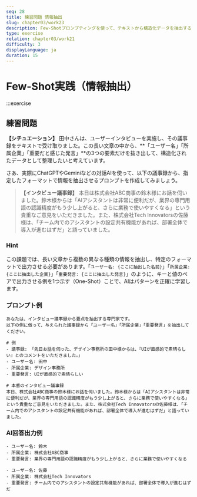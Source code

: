 ```yaml
---
seq: 28
title: 練習問題 情報抽出
slug: chapter03/work23
description: Few-Shotプロンプティングを使って、テキストから構造化データを抽出する
type: exercise
relation: chapter03/work21
difficulty: 3
displayLanguage: ja
duration: 15
---
```


# Few-Shot実践（情報抽出）

:::exercise
## 練習問題
**【シチュエーション】**
田中さんは、ユーザーインタビューを実施し、その議事録をテキストで受け取りました。この長い文章の中から、**「ユーザー名」「所属企業」「重要だと感じた発言」**の3つの要素だけを抜き出して、構造化されたデータとして整理したいと考えています。

さあ、実際にChatGPTやGeminiなどの対話AIを使って、以下の議事録から、指定したフォーマットで情報を抽出させるプロンプトを作成してみましょう。

> **【インタビュー議事録】**
> 本日は株式会社ABC商事の鈴木様にお話を伺いました。鈴木様からは「AIアシスタントは非常に便利だが、業界の専門用語の認識精度がもう少し上がると、さらに業務で使いやすくなる」という貴重なご意見をいただきました。また、株式会社Tech Innovatorsの佐藤様は、「チーム内でのアシスタントの設定共有機能があれば、部署全体で導入が進むはずだ」と語っていました。

### Hint
この課題では、長い文章から複数の異なる種類の情報を抽出し、特定のフォーマットで出力させる必要があります。「`ユーザー名: {ここに抽出した名前}`」「`所属企業: {ここに抽出した企業}`」「`重要発言: {ここに抽出した発言}`」のように、キーと値のペアで出力させる例を1つ示す（One-Shot）ことで、AIはパターンを正確に学習します。

### プロンプト例
```
あなたは、インタビュー議事録から要点を抽出する専門家です。
以下の例に倣って、与えられた議事録から「ユーザー名」「所属企業」「重要発言」を抽出してください。

# 例
- 議事録: 「先日お話を伺った、デザイン事務所の田中様からは、『UIが直感的で素晴らしい』とのコメントをいただきました。」
- ユーザー名: 田中
- 所属企業: デザイン事務所
- 重要発言: UIが直感的で素晴らしい

# 本番のインタビュー議事録
本日、株式会社ABC商事の鈴木様にお話を伺いました。鈴木様からは「AIアシスタントは非常に便利だが、業界の専門用語の認識精度がもう少し上がると、さらに業務で使いやすくなる」という貴重なご意見をいただきました。また、株式会社Tech Innovatorsの佐藤様は、「チーム内でのアシスタントの設定共有機能があれば、部署全体で導入が進むはずだ」と語っていました。
```

### AI回答出力例
```
- ユーザー名: 鈴木
- 所属企業: 株式会社ABC商事
- 重要発言: 業界の専門用語の認識精度がもう少し上がると、さらに業務で使いやすくなる

- ユーザー名: 佐藤
- 所属企業: 株式会社Tech Innovators
- 重要発言: チーム内でのアシスタントの設定共有機能があれば、部署全体で導入が進むはずだ
```
